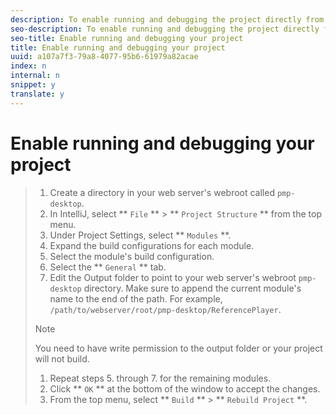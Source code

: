 ```yaml
---
description: To enable running and debugging the project directly from the web server you need to change the output folder for each module in IntelliJ to output to your web server's webroot.
seo-description: To enable running and debugging the project directly from the web server you need to change the output folder for each module in IntelliJ to output to your web server's webroot.
seo-title: Enable running and debugging your project
title: Enable running and debugging your project
uuid: a107a7f3-79a8-4077-95b6-61979a82acae
index: n
internal: n
snippet: y
translate: y
---
```


# Enable running and debugging your project


>1. Create a directory in your web server's webroot called `pmp-desktop`.
>1. In IntelliJ, select ** `File` ** &gt; ** `Project Structure` ** from the top menu.
>1. Under Project Settings, select ** `Modules` **.
>1. Expand the build configurations for each module.
>1. Select the module's build configuration.
>1. Select the ** `General` ** tab.
>1. Edit the Output folder to point to your web server's webroot `pmp-desktop` directory.
>   Make sure to append the current module's name to the end of the path. For example, `/path/to/webserver/root/pmp-desktop/ReferencePlayer`. 
>   >[!NOTE]
>   >
>   >You need to have write permission to the output folder or your project will not build.
>
>1. Repeat steps 5. through 7. for the remaining modules.
>1. Click ** `OK` ** at the bottom of the window to accept the changes.
>1. From the top menu, select ** `Build` ** &gt; ** `Rebuild Project` **.

